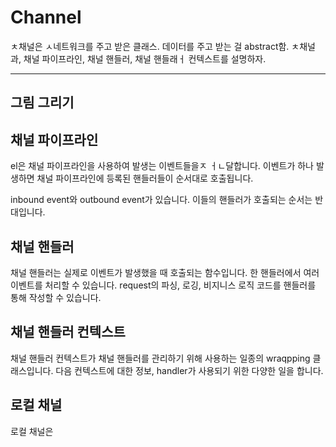 # Channel

ㅊ채널은 ㅅ네트워크를 주고 받은 클래스. 데이터를 주고 받는 걸 abstract함.
ㅊ채널과, 채널 파이프라인, 채널 핸들러, 채널 핸들래ㅓ 컨텍스트를 설명하자.


---
그림 그리기
---

## 채널 파이프라인

el은 채널 파이프라인을 사용하여 발생는 이벤트들을ㅈ ㅓㄴ달합니다.
이벤트가 하나 발생하면 채널 파이프라인에 등록된 핸들러들이 순서대로 호출됩니다.

inbound event와 outbound event가 있습니다. 이들의 핸들러가 호출되는 순서는 반대입니다.

## 채널 핸들러

채널 핸들러는 실제로 이벤트가 발생했을 때 호출되는 함수입니다.
한 핸들러에서 여러 이벤트를 처리할 수 있습니다.
request의 파싱, 로깅, 비지니스 로직 코드를 핸들러를 통해 작성할 수 있습니다.

## 채널 핸들러 컨텍스트

채널 핸들러 컨텍스트가 채널 핸들러를 관리하기 위해 사용하는 일종의 wraqpping 클래스입니다.
다음 컨텍스트에 대한 정보, handler가 사용되기 위한 다양한 일을 합니다.


## 로컬 채널

로컬 채널은 
